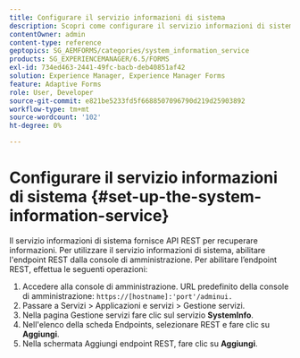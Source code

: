 ```yaml
---
title: Configurare il servizio informazioni di sistema
description: Scopri come configurare il servizio informazioni di sistema.
contentOwner: admin
content-type: reference
geptopics: SG_AEMFORMS/categories/system_information_service
products: SG_EXPERIENCEMANAGER/6.5/FORMS
exl-id: 734ed463-2441-49fc-bacb-deb40851af42
solution: Experience Manager, Experience Manager Forms
feature: Adaptive Forms
role: User, Developer
source-git-commit: e821be5233fd5f6688507096790d219d25903892
workflow-type: tm+mt
source-wordcount: '102'
ht-degree: 0%

---
```


# Configurare il servizio informazioni di sistema {#set-up-the-system-information-service}

Il servizio informazioni di sistema fornisce API REST per recuperare informazioni. Per utilizzare il servizio informazioni di sistema, abilitare l&#39;endpoint REST dalla console di amministrazione. Per abilitare l’endpoint REST, effettua le seguenti operazioni:

1. Accedere alla console di amministrazione. URL predefinito della console di amministrazione: `https://[hostname]:'port'/adminui.`
1. Passare a Servizi > Applicazioni e servizi > Gestione servizi.
1. Nella pagina Gestione servizi fare clic sul servizio **SystemInfo**.
1. Nell&#39;elenco della scheda Endpoints, selezionare REST e fare clic su **Aggiungi**.
1. Nella schermata Aggiungi endpoint REST, fare clic su **Aggiungi**.
